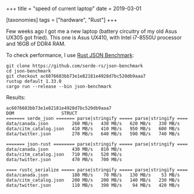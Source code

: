 +++
title = "speed of current laptop"
date = 2019-03-01

[taxonomies]
tags = ["hardware", "Rust"]
+++

Few weeks ago I got me a new laptop (battery circuitry of my old Asus
UX305 got fried).  This one is Asus UX410, with Intel i7-8550U
processor and 16GB of DDR4 RAM.

To check performance, I use [Rust JSON Benchmark]:

```
git clone https://github.com/serde-rs/json-benchmark
cd json-benchmark
git checkout ac6076683bb73e1e82181e4928d7bc520db9aaa7
rustup default 1.33.0
cargo run --release --bin json-benchmark
```

Results:

```
ac6076683bb73e1e82181e4928d7bc520db9aaa7
DOM                  STRUCT
======= serde_json ======= parse|stringify ===== parse|stringify ====
data/canada.json         260 MB/s   430 MB/s   620 MB/s   330 MB/s
data/citm_catalog.json   410 MB/s   410 MB/s   950 MB/s   600 MB/s
data/twitter.json        270 MB/s   640 MB/s   590 MB/s   740 MB/s

======= json-rust ======== parse|stringify ===== parse|stringify ====
data/canada.json         430 MB/s   810 MB/s
data/citm_catalog.json   710 MB/s   520 MB/s
data/twitter.json        470 MB/s   700 MB/s

==== rustc_serialize ===== parse|stringify ===== parse|stringify ====
data/canada.json         180 MB/s    70 MB/s   130 MB/s    53 MB/s
data/citm_catalog.json   200 MB/s   200 MB/s   140 MB/s   230 MB/s
data/twitter.json        110 MB/s   390 MB/s    94 MB/s   420 MB/s
```

[Rust JSON Benchmark]: https://github.com/serde-rs/json-benchmark
